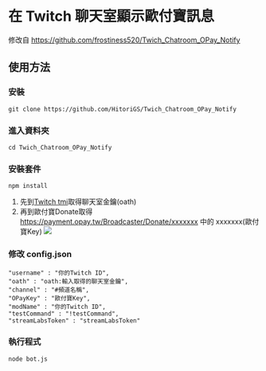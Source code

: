 # 在 Twitch 聊天室顯示歐付寶訊息

修改自 https://github.com/frostiness520/Twich_Chatroom_OPay_Notify


## 使用方法

### 安裝

``` 
git clone https://github.com/HitoriGS/Twich_Chatroom_OPay_Notify
```

### 進入資料夾
```
cd Twich_Chatroom_OPay_Notify
```

### 安裝套件
```
npm install
```

1. 先到[Twitch tmi](https://twitchapps.com/tmi/)取得聊天室金鑰(oath)
2. 再到歐付寶Donate取得 https://payment.opay.tw/Broadcaster/Donate/xxxxxxx 中的 xxxxxxx(歐付寶Key)
![](https://i.imgur.com/CiV8FNb.jpg)

### 修改 config.json

```
"username" : "你的Twitch ID",
"oath" : "oath:輸入取得的聊天室金鑰",
"channel" : "#頻道名稱",
"OPayKey" : "歐付寶Key",
"modName" : "你的Twitch ID",
"testCommand" : "!testCommand",
"streamLabsToken" : "streamLabsToken"
```

### 執行程式
```
node bot.js
```
